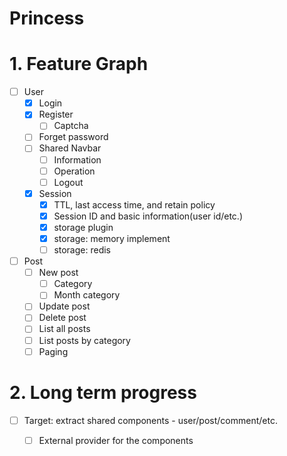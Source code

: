 # Princess

# 1. Feature Graph

* [ ] User
    * [X] Login
    * [X] Register
        * [ ] Captcha
    * [ ] Forget password
    * [ ] Shared Navbar
        * [ ] Information
        * [ ] Operation
        * [ ] Logout
    * [X] Session
        * [X] TTL, last access time, and retain policy
        * [X] Session ID and basic information(user id/etc.)
        * [X] storage plugin
        * [X] storage: memory implement
        * [ ] storage: redis
* [ ] Post
    * [ ] New post
        * [ ] Category
        * [ ] Month category
    * [ ] Update post
    * [ ] Delete post
    * [ ] List all posts
    * [ ] List posts by category
    * [ ] Paging

# 2. Long term progress

* [ ] Target: extract shared components - user/post/comment/etc.
    * [ ] External provider for the components


